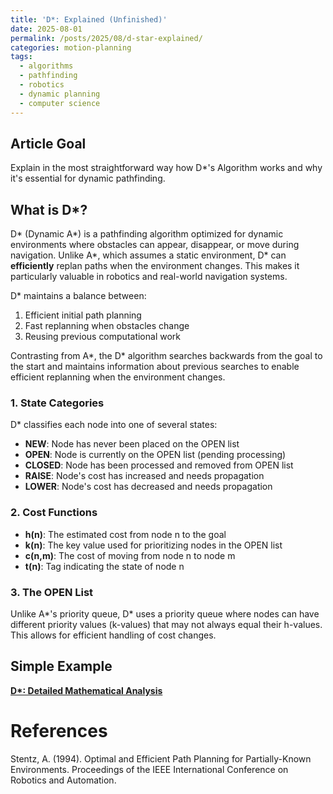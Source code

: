 ```yaml
---
title: 'D*: Explained (Unfinished)'
date: 2025-08-01
permalink: /posts/2025/08/d-star-explained/
categories: motion-planning
tags:
  - algorithms
  - pathfinding
  - robotics
  - dynamic planning
  - computer science
---
```


## Article Goal
Explain in the most straightforward way how D*'s Algorithm works and why it's essential for dynamic pathfinding.

## What is D*?

D* (Dynamic A*) is a pathfinding algorithm optimized for dynamic environments where obstacles can appear, disappear, or move during navigation. Unlike A*, which assumes a static environment, D* can **efficiently** replan paths when the environment changes. This makes it particularly valuable in robotics and real-world navigation systems.

D* maintains a balance between:

1. Efficient initial path planning
2. Fast replanning when obstacles change
3. Reusing previous computational work

Contrasting from A*, the D* algorithm searches backwards from the goal to the start and maintains information about previous searches to enable efficient replanning when the environment changes.

### 1. State Categories

D* classifies each node into one of several states:

- **NEW**: Node has never been placed on the OPEN list
- **OPEN**: Node is currently on the OPEN list (pending processing)
- **CLOSED**: Node has been processed and removed from OPEN list
- **RAISE**: Node's cost has increased and needs propagation
- **LOWER**: Node's cost has decreased and needs propagation

### 2. Cost Functions

- **h(n)**: The estimated cost from node n to the goal
- **k(n)**: The key value used for prioritizing nodes in the OPEN list
- **c(n,m)**: The cost of moving from node n to node m
- **t(n)**: Tag indicating the state of node n

### 3. The OPEN List

Unlike A*'s priority queue, D* uses a priority queue where nodes can have different priority values (k-values) that may not always equal their h-values. This allows for efficient handling of cost changes.

## Simple Example

**[D*: Detailed Mathematical Analysis](/files/Dstar.pdf)**

# References

Stentz, A. (1994). Optimal and Efficient Path Planning for Partially-Known Environments. Proceedings of the IEEE International Conference on Robotics and Automation.